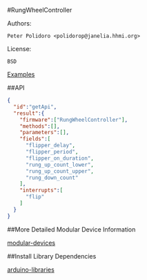 #RungWheelController

Authors:

    Peter Polidoro <polidorop@janelia.hhmi.org>

License:

    BSD

[Examples](./examples)

##API

```json
{
  "id":"getApi",
  "result":{
    "firmware":["RungWheelController"],
    "methods":[],
    "parameters":[],
    "fields":[
      "flipper_delay",
      "flipper_period",
      "flipper_on_duration",
      "rung_up_count_lower",
      "rung_up_count_upper",
      "rung_down_count"
    ],
    "interrupts":[
      "flip"
    ]
  }
}
```

##More Detailed Modular Device Information

[modular-devices](https://github.com/janelia-modular-devices/modular-devices)

##Install Library Dependencies

[arduino-libraries](https://github.com/janelia-arduino/arduino-libraries)
